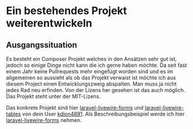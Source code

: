 # Ein bestehendes Projekt weiterentwickeln

## Ausgangssituation

Es besteht ein Composer Projekt welches in den Ansätzen sehr gut ist, jedoch so einige Dinge nicht kann die ich gerne haben möchte. Da seit fast einem Jahr keine Pullrequests mehr eingefügt worden sind und es im allgemeinen so aussieht als ob das Projekt verwaist ist möchte ich aus diesem Project einen Entwicklungszweig abspalten. Man muss ja nicht jedes Rad neu erfinden. Von der Lizens her gesehen ist das auch möglich. Das Projekt steht unter der MIT-Lizens. 

Das konkrete Projekt sind hier 
<a href="https://github.com/kdion4891/laravel-livewire-forms" rel="noopener noreferrer" target="_blank">laravel-livewire-forms</a>
und [laravel-livewire-tables](https://github.com/kdion4891/laravel-livewire-tables) von dem User [kdion4891](https://github.com/kdion4891). Als Beschreibungsbeispiel werde ich hier  [laravel-livewire-forms](https://github.com/kdion4891/laravel-livewire-forms) nehmen.

